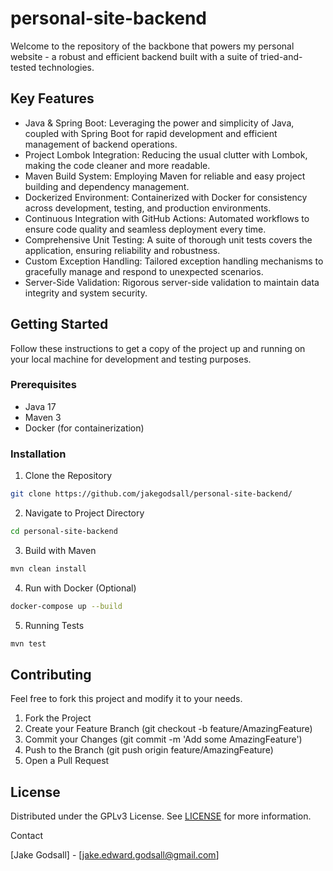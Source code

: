 # personal-site-backend

Welcome to the repository of the backbone that powers my personal website - a robust and efficient backend built with a suite of tried-and-tested technologies.

## Key Features

- Java & Spring Boot: Leveraging the power and simplicity of Java, coupled with Spring Boot for rapid development and efficient management of backend operations.
- Project Lombok Integration: Reducing the usual clutter with Lombok, making the code cleaner and more readable.
- Maven Build System: Employing Maven for reliable and easy project building and dependency management.
- Dockerized Environment: Containerized with Docker for consistency across development, testing, and production environments.
- Continuous Integration with GitHub Actions: Automated workflows to ensure code quality and seamless deployment every time.
- Comprehensive Unit Testing: A suite of thorough unit tests covers the application, ensuring reliability and robustness.
- Custom Exception Handling: Tailored exception handling mechanisms to gracefully manage and respond to unexpected scenarios.
- Server-Side Validation: Rigorous server-side validation to maintain data integrity and system security.

## Getting Started

Follow these instructions to get a copy of the project up and running on your local machine for development and testing purposes.

### Prerequisites

- Java 17
- Maven 3
- Docker (for containerization)

### Installation

1. Clone the Repository

```sh
git clone https://github.com/jakegodsall/personal-site-backend/
```

2. Navigate to Project Directory

```sh
cd personal-site-backend
```

3. Build with Maven

```sh
mvn clean install
```

4. Run with Docker (Optional)
```sh
docker-compose up --build
```

5. Running Tests
```sh
mvn test
```

## Contributing

Feel free to fork this project and modify it to your needs.

1. Fork the Project
2. Create your Feature Branch (git checkout -b feature/AmazingFeature)
3. Commit your Changes (git commit -m 'Add some AmazingFeature')
4. Push to the Branch (git push origin feature/AmazingFeature)
5. Open a Pull Request

## License

Distributed under the GPLv3 License. See [LICENSE](https://github.com/jakegodsall/personal-site-backend/blob/main/LICENSE) for more information.

Contact

[Jake Godsall] - [jake.edward.godsall@gmail.com]

